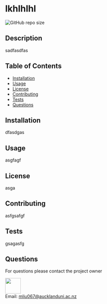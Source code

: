 
# lkhlhlhl

<img alt="GitHub repo size" src="https://img.shields.io/github/repo-size/mandywl/lkhlhlhl">

## Description
sadfasdfas

## Table of Contents
- [Installation](#Installation)
- [Usage](#Usage)
- [License](#License)
- [Contributing](#Contributing)
- [Tests](#Tests)
- [Questions](#Questions)

## Installation
dfasdgas

## Usage
asgfagf

## License
asga

## Contributing
asfgsafgf

## Tests
gsagasfg

## Questions

For questions please contact the project owner

<img src="https://avatars1.githubusercontent.com/u/29420574?v=4" style="height:50px"/>
<br>
Email: <a href="mailto:mliu067@aucklanduni.ac.nz">mliu067@aucklanduni.ac.nz</a>

